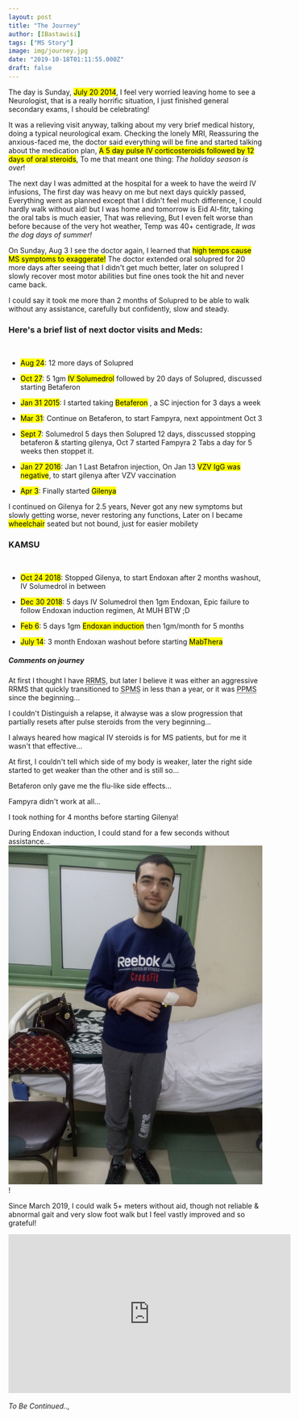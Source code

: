 ```yaml
---
layout: post
title: "The Journey"
author: [IBastawisi]
tags: ["MS Story"]
image: img/journey.jpg
date: "2019-10-18T01:11:55.000Z"
draft: false
---
```


The day is Sunday, <mark>July 20 2014</mark>, I feel very worried leaving home to see a Neurologist, that is a really horrific situation, I just finished general secondary exams, I should be celebrating!

It was a relieving visit anyway, talking about my very brief medical history, doing a typical neurological exam. Checking the lonely MRI, Reassuring the anxious-faced me, the doctor said everything will be fine and started talking about the medication plan, <mark>A 5 day pulse IV corticosteroids followed by 12 days of oral steroids</mark>, To me that meant one thing: <em>The holiday season is over</em>!

The next day I was admitted at the hospital for a week to have the weird IV infusions, The first day was heavy on me but next days quickly passed, Everything went as planned except that I didn't feel much difference, I could hardly walk without aid! but I was home and tomorrow is Eid Al-fitr, taking the oral tabs is much easier, That was relieving, But I even felt worse than before because of the very hot weather, Temp was 40+ centigrade, <em>It was the dog days of summer!</em>

On Sunday, Aug 3 I see the doctor again, I learned that <mark>high temps cause MS symptoms to exaggerate!</mark> The doctor extended oral solupred for 20 more days after seeing that I didn't get much better, later on solupred I slowly recover most motor abilities but fine ones took the hit and never came back.

I could say it took me more than 2 months of Solupred to be able to walk without any assistance, carefully but confidently, slow and steady.

### Here's a brief list of next doctor visits and Meds:

<br/>

- <mark>Aug 24</mark>: 12 more days of Solupred

- <mark>Oct 27</mark>: 5 1gm <mark>IV Solumedrol</mark> followed by 20 days of Solupred, discussed starting Betaferon
<!-- - <mark>Nov 30</mark>: Nothing New! -->
- <mark>Jan 31 2015</mark>: I started taking <mark>Betaferon</mark> , a SC injection for 3 days a week

- <mark>Mar 31</mark>: Continue on Betaferon, to start Fampyra, next appointment Oct 3

- <mark>Sept 7</mark>: Solumedrol 5 days then Solupred 12 days, disscussed stopping betaferon & starting gilenya, Oct 7 started Fampyra 2 Tabs a day for 5 weeks then stoppet it.

- <mark>Jan 27 2016</mark>: Jan 1 Last Betafron injection, On Jan 13 <mark>VZV IgG was negative</mark>, to start gilenya after VZV vaccination

- <mark>Apr 3</mark>: Finally started <mark>Gilenya</mark>

I continued on Gilenya for 2.5 years, Never got any new symptoms but slowly getting worse, never restoring any functions,
Later on I became <mark>wheelchair</mark> seated but not bound, just for easier mobilety

### KAMSU

<br/>

- <mark>Oct 24 2018</mark>: Stopped Gilenya, to start Endoxan after 2 months washout, IV Solumedrol in between

- <mark>Dec 30 2018</mark>: 5 days IV Solumedrol then 1gm Endoxan, Epic failure to follow Endoxan induction regimen, At MUH BTW ;D

- <mark>Feb 6</mark>: 5 days 1gm <mark>Endoxan induction</mark> then 1gm/month for 5 months

- <mark>July 14</mark>: 3 month Endoxan washout before starting <mark>MabThera</mark>

<h5>Comments on journey</h5>

At first I thought I have <abbr title="Relapsing Remitting MS">RRMS</abbr>, but later I believe it was either an aggressive RRMS that quickly transitioned to <abbr title="Secondary Progressive MS">SPMS</abbr> in less than a year, or it was <abbr title="Primary Progressive MS">PPMS</abbr> since the beginning...

I couldn't Distinguish a relapse, it alwayse was a slow progression that partially resets after pulse steroids from the very beginning...

I always heared how magical IV steroids is for MS patients, but for me it wasn't that effective...

At first, I couldn't tell which side of my body is weaker, later the right side started to get weaker than the other and is still so...

Betaferon only gave me the flu-like side effects...

Fampyra didn't work at all...

I took nothing for 4 months before starting Gilenya!

During Endoxan induction, I could stand for a few seconds without assistance... ![20190210](img/20190210_220526.jpg)!

Since March 2019, I could walk 5+ meters without aid, though not reliable & abnormal gait and very slow foot walk but I feel vastly improved and so grateful!
<iframe width="560" height="315" src="https://www.youtube.com/embed/z7BF1uOOrHI" frameborder="0" allow="accelerometer; autoplay; encrypted-media; gyroscope; picture-in-picture" allowfullscreen></iframe>

<i>To Be Continued..,</i>